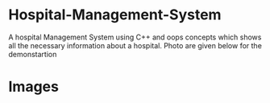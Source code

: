 # Hospital-Management-System

A hospital Management System using C++ and oops concepts which shows all the necessary information about a hospital.
Photo are given below for the demonstartion

# Images
